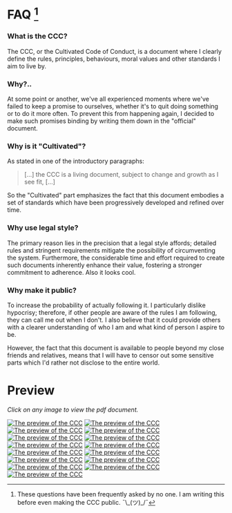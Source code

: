 # FAQ [^faq]
[^faq]: These questions have been frequently asked by no one. I am writing this
before even making the CCC public. ¯\\\_(ツ)\_/¯

### What is the CCC?
The CCC, or the Cultivated Code of Conduct, is a document where I clearly
define the rules, principles, behaviours, moral values and other standards I
aim to live by.

### Why?..
At some point or another, we've all experienced
moments where we've failed to keep a promise to ourselves, whether it's to quit
doing something or to do it more often. To prevent this from happening again, I
decided to make such promises binding by writing them down in the "official"
document.

### Why is it "Cultivated"?
As stated in one of the introductory paragraphs:

>[...] the CCC is a living document, subject to change and growth as I see fit, [...]

So the "Cultivated" part emphasizes the fact that this document embodies a set
of standards which have been progressively developed and refined
over time.

### Why use legal style?
The primary reason lies in the precision that a legal style affords; detailed
rules and stringent requirements mitigate the possibility of circumventing the
system. Furthermore, the considerable time and effort required to create such
documents inherently enhance their value, fostering a stronger commitment to
adherence. Also it looks cool.

### Why make it public?

To increase the probability of actually following it. I particularly dislike
hypocrisy; therefore, if other people are aware of the rules I am following,
they can call me out when I don't. I also believe that it could provide others
with a clearer understanding of who I am and what kind of person I aspire to
be. 

However, the fact that this document is available to people beyond my close
friends and relatives, means that I will have to censor out some sensitive parts
which I'd rather not disclose to the entire world.

# Preview
*Click on any image to view the pdf document.*
<!--PREVIEWS START-->
[![The preview of the CCC](./previews/CCC-00.jpg)](./Cultivated%20Code%20of%20Conduct.pdf)
[![The preview of the CCC](./previews/CCC-01.jpg)](./Cultivated%20Code%20of%20Conduct.pdf)
[![The preview of the CCC](./previews/CCC-02.jpg)](./Cultivated%20Code%20of%20Conduct.pdf)
[![The preview of the CCC](./previews/CCC-03.jpg)](./Cultivated%20Code%20of%20Conduct.pdf)
[![The preview of the CCC](./previews/CCC-04.jpg)](./Cultivated%20Code%20of%20Conduct.pdf)
[![The preview of the CCC](./previews/CCC-05.jpg)](./Cultivated%20Code%20of%20Conduct.pdf)
[![The preview of the CCC](./previews/CCC-06.jpg)](./Cultivated%20Code%20of%20Conduct.pdf)
[![The preview of the CCC](./previews/CCC-07.jpg)](./Cultivated%20Code%20of%20Conduct.pdf)
[![The preview of the CCC](./previews/CCC-08.jpg)](./Cultivated%20Code%20of%20Conduct.pdf)
[![The preview of the CCC](./previews/CCC-09.jpg)](./Cultivated%20Code%20of%20Conduct.pdf)
[![The preview of the CCC](./previews/CCC-10.jpg)](./Cultivated%20Code%20of%20Conduct.pdf)
[![The preview of the CCC](./previews/CCC-11.jpg)](./Cultivated%20Code%20of%20Conduct.pdf)
[![The preview of the CCC](./previews/CCC-12.jpg)](./Cultivated%20Code%20of%20Conduct.pdf)
[![The preview of the CCC](./previews/CCC-13.jpg)](./Cultivated%20Code%20of%20Conduct.pdf)
[![The preview of the CCC](./previews/CCC-14.jpg)](./Cultivated%20Code%20of%20Conduct.pdf)
<!--PREVIEWS FINISH-->
